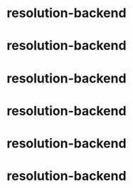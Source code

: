 # resolution-backend
# resolution-backend
# resolution-backend
# resolution-backend
# resolution-backend
# resolution-backend
